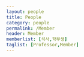 ```yaml
---
layout: people
title: People
category: people
permalink: /Member
header: Member
memberlist: [석사,학부생]
taglist: [Professor,Member]
---
```

